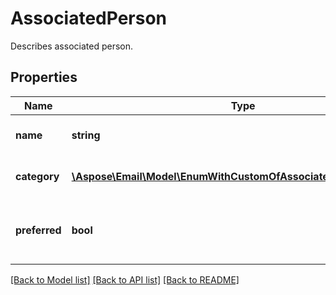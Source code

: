 # AssociatedPerson

Describes associated person.

## Properties
Name | Type | Description | Notes
---- | ---- | ----------- | -----
**name** | **string** | Associated person's name. | [optional] 
**category** | [**\Aspose\Email\Model\EnumWithCustomOfAssociatedPersonCategory**](EnumWithCustomOfAssociatedPersonCategory.md) | Associated person's category. | [optional] 
**preferred** | **bool** | Defines whether associated person is preferred. | 




[[Back to Model list]](README.md#documentation-for-models) [[Back to API list]](README.md#documentation-for-api-endpoints) [[Back to README]](README.md)

